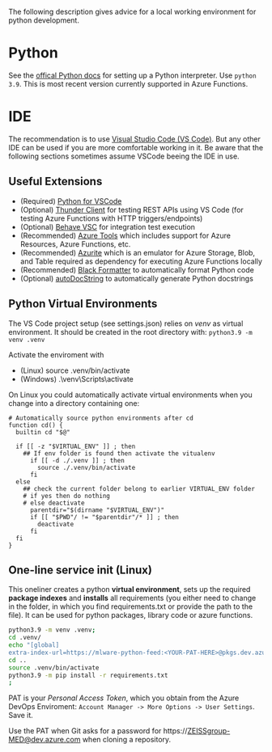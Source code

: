 The following description gives advice for a local working environment for python development.


# Python
See the [offical Python docs](https://wiki.python.org/moin/BeginnersGuide/Download) for setting up a Python interpreter.
Use `python 3.9`. This is most recent version currently supported in Azure Functions.

# IDE
The recommendation is to use [Visual Studio Code (VS Code)](https://code.visualstudio.com/download). But any other IDE can be used if you are more comfortable working in it. Be aware that the following sections sometimes assume VSCode beeing the IDE in use.

## Useful Extensions
- (Required) [Python for VSCode](https://marketplace.visualstudio.com/items?itemName=ms-python.python)
- (Optional) [Thunder Client](https://marketplace.visualstudio.com/items?itemName=rangav.vscode-thunder-client) for testing REST APIs using VS Code (for testing Azure Functions with HTTP triggers/endpoints)
- (Optional) [Behave VSC](https://marketplace.visualstudio.com/items?itemName=jimasp.behave-vsc) for integration test execution
- (Recommended) [Azure Tools](https://marketplace.visualstudio.com/items?itemName=ms-vscode.vscode-node-azure-pack) which includes support for Azure Resources, Azure Functions, etc.
- (Recommended) [Azurite](https://marketplace.visualstudio.com/items?itemName=Azurite.azurite) which is an emulator for Azure Storage, Blob, and Table required as dependency for executing Azure Functions locally
- (Recommended) [Black Formatter](https://marketplace.visualstudio.com/items?itemName=ms-python.black-formatter) to automatically format Python code
- (Optional) [autoDocString](https://marketplace.visualstudio.com/items?itemName=njpwerner.autodocstring) to automatically generate Python docstrings

## Python Virtual Environments
The VS Code project setup (see settings.json) relies on _venv_ as virtual environment. It should be created in the root directory with:
``python3.9 -m venv .venv``

Activate the enviroment with
- (Linux) source .venv/bin/activate
- (Windows) .\venv\Scripts\activate

On Linux you could automatically activate virtual environments when you change into a directory containing one:
```shell
# Automatically source python environments after cd
function cd() {
  builtin cd "$@"

  if [[ -z "$VIRTUAL_ENV" ]] ; then
    ## If env folder is found then activate the vitualenv
      if [[ -d ./.venv ]] ; then
        source ./.venv/bin/activate
      fi
  else
    ## check the current folder belong to earlier VIRTUAL_ENV folder
    # if yes then do nothing
    # else deactivate
      parentdir="$(dirname "$VIRTUAL_ENV")"
      if [[ "$PWD"/ != "$parentdir"/* ]] ; then
        deactivate
      fi
  fi
}
```


## One-line service init (Linux)
This oneliner creates a python **virtual environment**, sets up the required **package indexes** and **installs** all requirements (you either need to change in the folder, in which you find requirements.txt or provide the path to the file).
It can be used for python packages, library code or azure functions.

```bash
python3.9 -m venv .venv;
cd .venv/
echo "[global]
extra-index-url=https://mlware-python-feed:<YOUR-PAT-HERE>@pkgs.dev.azure.com/ZEISSgroup-MED/GEN_Health_Data_Platform/_packaging/mlware-python-feed/pypi/simple/" > pip.conf
cd ..
source .venv/bin/activate
python3.9 -m pip install -r requirements.txt
;
```
PAT is your _Personal Access Token_, which you obtain from the Azure DevOps Enviroment: 
`Account Manager -> More Options -> User Settings`.
Save it.

Use the PAT when Git asks for a password for https://ZEISSgroup-MED@dev.azure.com when cloning a repository.



